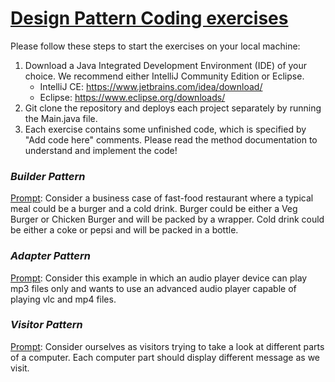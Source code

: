 # <ins>Design Pattern Coding exercises</ins>

Please follow these steps to start the exercises on your local machine:
1. Download a Java Integrated Development Environment (IDE) of your choice. We recommend either IntelliJ Community Edition or Eclipse.
   - IntelliJ CE: https://www.jetbrains.com/idea/download/
   - Eclipse: https://www.eclipse.org/downloads/
2. Git clone the repository and deploys each project separately by running the Main.java file.
3. Each exercise contains some unfinished code, which is specified by "Add code here" comments. Please read the method documentation to understand and implement the code!

### *Builder Pattern*

<ins>Prompt</ins>: Consider a business case of fast-food restaurant where a typical meal could be a burger and a cold drink. Burger could be either a Veg Burger or Chicken Burger and will be packed by a wrapper. Cold drink could be either a coke or pepsi and will be packed in a bottle.

### *Adapter Pattern*

<ins>Prompt</ins>: Consider this example in which an audio player device can play mp3 files only and wants to use an advanced audio player capable of playing vlc and mp4 files.

### *Visitor Pattern*

<ins>Prompt</ins>: Consider ourselves as visitors trying to take a look at different parts of a computer. Each computer part should display different message as we visit.